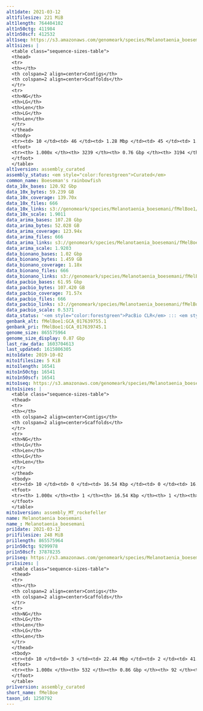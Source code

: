 ```yaml
---
alt1date: 2021-03-12
alt1filesize: 221 MiB
alt1length: 764404102
alt1n50ctg: 411984
alt1n50scf: 412532
alt1seq: https://s3.amazonaws.com/genomeark/species/Melanotaenia_boesemani/fMelBoe1/assembly_curated/fMelBoe1.alt.cur.20210312.fasta.gz
alt1sizes: |
  <table class="sequence-sizes-table">
  <thead>
  <tr>
  <th></th>
  <th colspan=2 align=center>Contigs</th>
  <th colspan=2 align=center>Scaffolds</th>
  </tr>
  <tr>
  <th>NG</th>
  <th>LG</th>
  <th>Len</th>
  <th>LG</th>
  <th>Len</th>
  </tr>
  </thead>
  <tbody>
  <tr><td> 10 </td><td> 46 </td><td> 1.28 Mbp </td><td> 45 </td><td> 1.31 Mbp </td></tr>  <tr><td> 20 </td><td> 117 </td><td> 0.91 Mbp </td><td> 115 </td><td> 0.93 Mbp </td></tr>  <tr><td> 30 </td><td> 212 </td><td> 0.71 Mbp </td><td> 209 </td><td> 0.72 Mbp </td></tr>  <tr><td> 40 </td><td> 334 </td><td> 0.55 Mbp </td><td> 331 </td><td> 0.55 Mbp </td></tr>  <tr style="background-color:#cccccc;"><td> 50 </td><td> 496 </td><td> 411.98 Kbp </td><td> 492 </td><td> 412.53 Kbp </td></tr>  <tr><td> 60 </td><td> 712 </td><td> 307.95 Kbp </td><td> 708 </td><td> 309.46 Kbp </td></tr>  <tr><td> 70 </td><td> 1000 </td><td> 230.82 Kbp </td><td> 994 </td><td> 232.70 Kbp </td></tr>  <tr><td> 80 </td><td> 1395 </td><td> 163.85 Kbp </td><td> 1387 </td><td> 164.84 Kbp </td></tr>  <tr><td> 90 </td><td> 1966 </td><td> 108.35 Kbp </td><td> 1952 </td><td> 109.30 Kbp </td></tr>  <tr><td> 100 </td><td> 3238 </td><td> 420  bp </td><td> 3193 </td><td> 485  bp </td></tr>  </tbody>
  <tfoot>
  <tr><th> 1.000x </th><th> 3239 </th><th> 0.76 Gbp </th><th> 3194 </th><th> 0.76 Gbp </th></tr>
  </tfoot>
  </table>
alt1version: assembly_curated
assembly_status: <em style="color:forestgreen">Curated</em>
common_name: Boeseman's rainbowfish
data_10x_bases: 120.92 Gbp
data_10x_bytes: 59.239 GB
data_10x_coverage: 139.70x
data_10x_files: 666
data_10x_links: s3://genomeark/species/Melanotaenia_boesemani/fMelBoe1/genomic_data/10x/<br>
data_10x_scale: 1.9011
data_arima_bases: 107.28 Gbp
data_arima_bytes: 52.028 GB
data_arima_coverage: 123.94x
data_arima_files: 666
data_arima_links: s3://genomeark/species/Melanotaenia_boesemani/fMelBoe1/genomic_data/arima/<br>
data_arima_scale: 1.9203
data_bionano_bases: 1.02 Gbp
data_bionano_bytes: 1.459 GB
data_bionano_coverage: 1.18x
data_bionano_files: 666
data_bionano_links: s3://genomeark/species/Melanotaenia_boesemani/fMelBoe1/genomic_data/bionano/<br>
data_pacbio_bases: 61.95 Gbp
data_pacbio_bytes: 107.420 GB
data_pacbio_coverage: 71.57x
data_pacbio_files: 666
data_pacbio_links: s3://genomeark/species/Melanotaenia_boesemani/fMelBoe1/genomic_data/pacbio/<br>
data_pacbio_scale: 0.5371
data_status: '<em style="color:forestgreen">PacBio CLR</em> ::: <em style="color:forestgreen">10x</em> ::: <em style="color:forestgreen">Bionano</em> ::: <em style="color:forestgreen">Arima</em>'
genbank_alt: fMelBoe1:GCA_017639755.1
genbank_pri: fMelBoe1:GCA_017639745.1
genome_size: 865575964
genome_size_display: 0.87 Gbp
last_raw_data: 1603704613
last_updated: 1615806305
mito1date: 2019-10-02
mito1filesize: 5 KiB
mito1length: 16541
mito1n50ctg: 16541
mito1n50scf: 16541
mito1seq: https://s3.amazonaws.com/genomeark/species/Melanotaenia_boesemani/fMelBoe1/assembly_MT_rockefeller/fMelBoe1.MT.20191002.fasta.gz
mito1sizes: |
  <table class="sequence-sizes-table">
  <thead>
  <tr>
  <th></th>
  <th colspan=2 align=center>Contigs</th>
  <th colspan=2 align=center>Scaffolds</th>
  </tr>
  <tr>
  <th>NG</th>
  <th>LG</th>
  <th>Len</th>
  <th>LG</th>
  <th>Len</th>
  </tr>
  </thead>
  <tbody>
  <tr><td> 10 </td><td> 0 </td><td> 16.54 Kbp </td><td> 0 </td><td> 16.54 Kbp </td></tr>  <tr><td> 20 </td><td> 0 </td><td> 16.54 Kbp </td><td> 0 </td><td> 16.54 Kbp </td></tr>  <tr><td> 30 </td><td> 0 </td><td> 16.54 Kbp </td><td> 0 </td><td> 16.54 Kbp </td></tr>  <tr><td> 40 </td><td> 0 </td><td> 16.54 Kbp </td><td> 0 </td><td> 16.54 Kbp </td></tr>  <tr style="background-color:#cccccc;"><td> 50 </td><td> 0 </td><td style="background-color:#ff8888;"> 16.54 Kbp </td><td> 0 </td><td style="background-color:#ff8888;"> 16.54 Kbp </td></tr>  <tr><td> 60 </td><td> 0 </td><td> 16.54 Kbp </td><td> 0 </td><td> 16.54 Kbp </td></tr>  <tr><td> 70 </td><td> 0 </td><td> 16.54 Kbp </td><td> 0 </td><td> 16.54 Kbp </td></tr>  <tr><td> 80 </td><td> 0 </td><td> 16.54 Kbp </td><td> 0 </td><td> 16.54 Kbp </td></tr>  <tr><td> 90 </td><td> 0 </td><td> 16.54 Kbp </td><td> 0 </td><td> 16.54 Kbp </td></tr>  <tr><td> 100 </td><td> 0 </td><td> 16.54 Kbp </td><td> 0 </td><td> 16.54 Kbp </td></tr>  </tbody>
  <tfoot>
  <tr><th> 1.000x </th><th> 1 </th><th> 16.54 Kbp </th><th> 1 </th><th> 16.54 Kbp </th></tr>
  </tfoot>
  </table>
mito1version: assembly_MT_rockefeller
name: Melanotaenia boesemani
name_: Melanotaenia_boesemani
pri1date: 2021-03-12
pri1filesize: 248 MiB
pri1length: 865575964
pri1n50ctg: 9299978
pri1n50scf: 37878235
pri1seq: https://s3.amazonaws.com/genomeark/species/Melanotaenia_boesemani/fMelBoe1/assembly_curated/fMelBoe1.pri.cur.20210312.fasta.gz
pri1sizes: |
  <table class="sequence-sizes-table">
  <thead>
  <tr>
  <th></th>
  <th colspan=2 align=center>Contigs</th>
  <th colspan=2 align=center>Scaffolds</th>
  </tr>
  <tr>
  <th>NG</th>
  <th>LG</th>
  <th>Len</th>
  <th>LG</th>
  <th>Len</th>
  </tr>
  </thead>
  <tbody>
  <tr><td> 10 </td><td> 3 </td><td> 22.44 Mbp </td><td> 2 </td><td> 41.08 Mbp </td></tr>  <tr><td> 20 </td><td> 7 </td><td> 18.58 Mbp </td><td> 4 </td><td> 39.49 Mbp </td></tr>  <tr><td> 30 </td><td> 13 </td><td> 14.01 Mbp </td><td> 6 </td><td> 39.29 Mbp </td></tr>  <tr><td> 40 </td><td> 19 </td><td> 12.20 Mbp </td><td> 8 </td><td> 38.00 Mbp </td></tr>  <tr style="background-color:#cccccc;"><td> 50 </td><td> 27 </td><td style="background-color:#88ff88;"> 9.30 Mbp </td><td> 10 </td><td style="background-color:#88ff88;"> 37.88 Mbp </td></tr>  <tr><td> 60 </td><td> 40 </td><td> 5.51 Mbp </td><td> 13 </td><td> 35.46 Mbp </td></tr>  <tr><td> 70 </td><td> 59 </td><td> 3.87 Mbp </td><td> 15 </td><td> 34.71 Mbp </td></tr>  <tr><td> 80 </td><td> 88 </td><td> 2.36 Mbp </td><td> 18 </td><td> 31.82 Mbp </td></tr>  <tr><td> 90 </td><td> 140 </td><td> 1.13 Mbp </td><td> 20 </td><td> 30.54 Mbp </td></tr>  <tr><td> 100 </td><td> 531 </td><td> 165  bp </td><td> 91 </td><td> 874  bp </td></tr>  </tbody>
  <tfoot>
  <tr><th> 1.000x </th><th> 532 </th><th> 0.86 Gbp </th><th> 92 </th><th> 0.87 Gbp </th></tr>
  </tfoot>
  </table>
pri1version: assembly_curated
short_name: fMelBoe
taxon_id: 1250792
---
```

